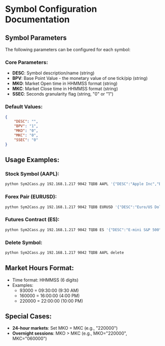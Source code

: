 # Symbol Configuration Documentation

## Symbol Parameters

The following parameters can be configured for each symbol:

### Core Parameters:
- **DESC**: Symbol description/name (string)
- **BPV**: Base Point Value - the monetary value of one tick/pip (string)
- **MKO**: Market Open time in HHMMSS format (string)
- **MKC**: Market Close time in HHMMSS format (string)  
- **SSEC**: Seconds granularity flag (string, "0" or "1")

### Default Values:
```json
{
    "DESC": "",
    "BPV": "1",
    "MKO": "0",
    "MKC": "0",
    "SSEC": "0"
}
```

## Usage Examples:

### Stock Symbol (AAPL):
```bash
python Sym2Cass.py 192.168.1.217 9042 TQDB AAPL '{"DESC":"Apple Inc","BPV":"0.01","MKO":"93000","MKC":"160000"}'
```

### Forex Pair (EURUSD):
```bash
python Sym2Cass.py 192.168.1.217 9042 TQDB EURUSD '{"DESC":"Euro/US Dollar","BPV":"0.0001","MKO":"220000","MKC":"220000","SSEC":"1"}'
```

### Futures Contract (ES):
```bash
python Sym2Cass.py 192.168.1.217 9042 TQDB ES '{"DESC":"E-mini S&P 500","BPV":"12.50","MKO":"84500","MKC":"160500"}'
```

### Delete Symbol:
```bash
python Sym2Cass.py 192.168.1.217 9042 TQDB AAPL delete
```

## Market Hours Format:
- Time format: HHMMSS (6 digits)
- Examples:
  - 93000 = 09:30:00 (9:30 AM)
  - 160000 = 16:00:00 (4:00 PM)
  - 220000 = 22:00:00 (10:00 PM)

## Special Cases:
- **24-hour markets**: Set MKO = MKC (e.g., "220000")
- **Overnight sessions**: MKO > MKC (e.g., MKO="220000", MKC="060000")
